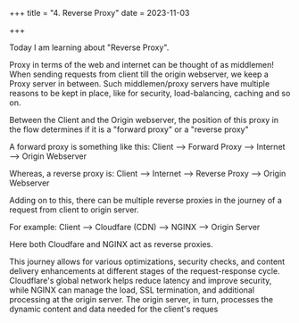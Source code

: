 +++
title = "4. Reverse Proxy"
date = 2023-11-03

+++

Today I am learning about "Reverse Proxy".

Proxy in terms of the web and internet can be thought of as middlemen! When sending requests from client till the origin webserver, we keep a Proxy server in between. Such middlemen/proxy servers have multiple reasons to be kept in place, like for security, load-balancing, caching and so on.

Between the Client and the Origin webserver, the position of this proxy in the flow determines if it is a "forward proxy" or a "reverse proxy"

A forward proxy is something like this:
Client --> Forward Proxy --> Internet --> Origin Webserver

Whereas, a reverse proxy is:
Client --> Internet --> Reverse Proxy --> Origin Webserver

Adding on to this, there can be multiple reverse proxies in the journey of a request from client to origin server.

For example:
Client --> Cloudfare (CDN) --> NGINX --> Origin Server

Here both Cloudfare and NGINX act as reverse proxies.

This journey allows for various optimizations, security checks, and content delivery enhancements at different stages of the request-response cycle. Cloudflare's global network helps reduce latency and improve security, while NGINX can manage the load, SSL termination, and additional processing at the origin server. The origin server, in turn, processes the dynamic content and data needed for the client's reques